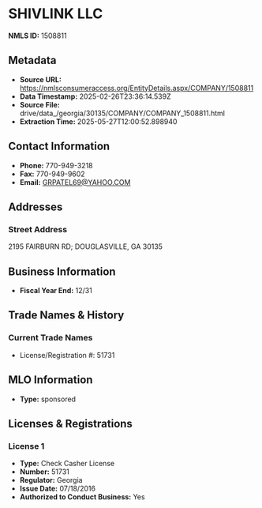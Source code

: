 # SHIVLINK LLC

**NMLS ID:** 1508811

## Metadata
- **Source URL:** https://nmlsconsumeraccess.org/EntityDetails.aspx/COMPANY/1508811
- **Data Timestamp:** 2025-02-26T23:36:14.539Z
- **Source File:** drive/data_/georgia/30135/COMPANY/COMPANY_1508811.html
- **Extraction Time:** 2025-05-27T12:00:52.898940

## Contact Information
- **Phone:** 770-949-3218
- **Fax:** 770-949-9602
- **Email:** GRPATEL69@YAHOO.COM

## Addresses
### Street Address
2195 FAIRBURN RD; DOUGLASVILLE, GA 30135

## Business Information
- **Fiscal Year End:** 12/31

## Trade Names & History
### Current Trade Names
- License/Registration #: 51731

## MLO Information
- **Type:** sponsored

## Licenses & Registrations

### License 1
- **Type:** Check Casher License
- **Number:** 51731
- **Regulator:** Georgia
- **Issue Date:** 07/18/2016
- **Authorized to Conduct Business:** Yes
